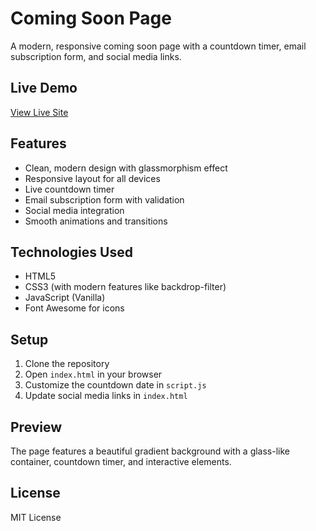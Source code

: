 # Coming Soon Page

A modern, responsive coming soon page with a countdown timer, email subscription form, and social media links.

## Live Demo

[View Live Site](https://makindiilete.github.io/comingsoon/)

## Features

- Clean, modern design with glassmorphism effect
- Responsive layout for all devices
- Live countdown timer
- Email subscription form with validation
- Social media integration
- Smooth animations and transitions

## Technologies Used

- HTML5
- CSS3 (with modern features like backdrop-filter)
- JavaScript (Vanilla)
- Font Awesome for icons

## Setup

1. Clone the repository
2. Open `index.html` in your browser
3. Customize the countdown date in `script.js`
4. Update social media links in `index.html`

## Preview

The page features a beautiful gradient background with a glass-like container, countdown timer, and interactive elements.

## License

MIT License

